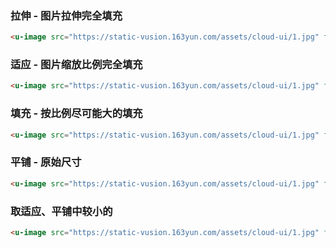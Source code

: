 ### 拉伸 - 图片拉伸完全填充

``` html
<u-image src="https://static-vusion.163yun.com/assets/cloud-ui/1.jpg" fit="fill"></u-image>
```

### 适应 - 图片缩放比例完全填充

``` html
<u-image src="https://static-vusion.163yun.com/assets/cloud-ui/1.jpg" fit="contain"></u-image>
```

### 填充 - 按比例尽可能大的填充

``` html
<u-image src="https://static-vusion.163yun.com/assets/cloud-ui/1.jpg" fit="cover"></u-image>
```

### 平铺 - 原始尺寸

``` html
<u-image src="https://static-vusion.163yun.com/assets/cloud-ui/1.jpg" fit="none"></u-image>
```

### 取适应、平铺中较小的

``` html
<u-image src="https://static-vusion.163yun.com/assets/cloud-ui/1.jpg" fit="scale-down"></u-image>
```
